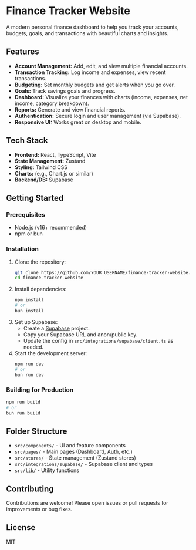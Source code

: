# Finance Tracker Website

A modern personal finance dashboard to help you track your accounts, budgets, goals, and transactions with beautiful charts and insights.

## Features

- **Account Management:** Add, edit, and view multiple financial accounts.
- **Transaction Tracking:** Log income and expenses, view recent transactions.
- **Budgeting:** Set monthly budgets and get alerts when you go over.
- **Goals:** Track savings goals and progress.
- **Dashboard:** Visualize your finances with charts (income, expenses, net income, category breakdown).
- **Reports:** Generate and view financial reports.
- **Authentication:** Secure login and user management (via Supabase).
- **Responsive UI:** Works great on desktop and mobile.

## Tech Stack

- **Frontend:** React, TypeScript, Vite
- **State Management:** Zustand
- **Styling:** Tailwind CSS
- **Charts:** (e.g., Chart.js or similar)
- **Backend/DB:** Supabase

## Getting Started

### Prerequisites
- Node.js (v16+ recommended)
- npm or bun

### Installation

1. Clone the repository:
   ```sh
   git clone https://github.com/YOUR_USERNAME/finance-tracker-website.git
   cd finance-tracker-website
   ```
2. Install dependencies:
   ```sh
   npm install
   # or
   bun install
   ```
3. Set up Supabase:
   - Create a [Supabase](https://supabase.com/) project.
   - Copy your Supabase URL and anon/public key.
   - Update the config in `src/integrations/supabase/client.ts` as needed.
4. Start the development server:
   ```sh
   npm run dev
   # or
   bun run dev
   ```

### Building for Production
```sh
npm run build
# or
bun run build
```

## Folder Structure

- `src/components/` - UI and feature components
- `src/pages/` - Main pages (Dashboard, Auth, etc.)
- `src/stores/` - State management (Zustand stores)
- `src/integrations/supabase/` - Supabase client and types
- `src/lib/` - Utility functions

## Contributing

Contributions are welcome! Please open issues or pull requests for improvements or bug fixes.

## License

MIT
